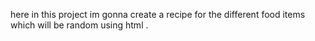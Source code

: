 here in this project im gonna create a recipe for the 
different food items which will be random using html .

